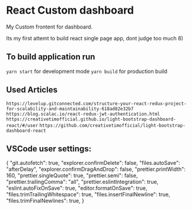# React Custom dashboard

My Custom frontent for dashboard.

Its my first attemt to build react single page app, dont judge too much 8)

## To build application run

`yarn start` for development mode
`yarn build` for production build

## Used Articles

`https://levelup.gitconnected.com/structure-your-react-redux-project-for-scalability-and-maintainability-618ad82e32b7`
`https://blog.scalac.io/react-redux-jwt-authentication.html`
`https://creativetimofficial.github.io/light-bootstrap-dashboard-react/#/user`
`https://github.com/creativetimofficial/light-bootstrap-dashboard-react`

## VSCode user settings:

{
"git.autofetch": true,
"explorer.confirmDelete": false,
"files.autoSave": "afterDelay",
"explorer.confirmDragAndDrop": false,
"prettier.printWidth": 160,
"prettier.singleQuote": true,
"prettier.semi": false,
"prettier.trailingComma": "all",
"prettier.eslintIntegration": true,
"eslint.autoFixOnSave": true,
"editor.formatOnSave": true,
"files.trimTrailingWhitespace": true,
"files.insertFinalNewline": true,
"files.trimFinalNewlines": true,
}

